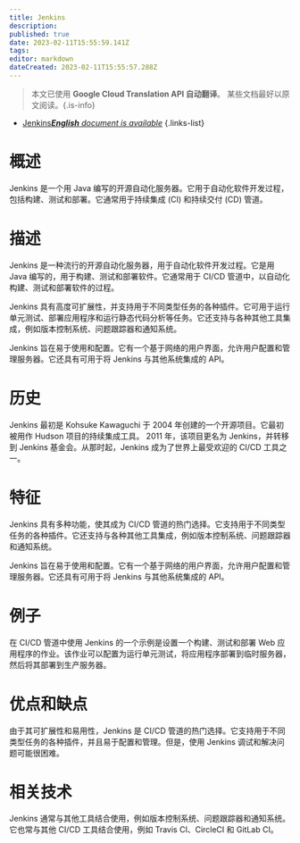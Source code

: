 ```yaml
---
title: Jenkins
description: 
published: true
date: 2023-02-11T15:55:59.141Z
tags: 
editor: markdown
dateCreated: 2023-02-11T15:55:57.288Z
---
```


> 本文已使用 **Google Cloud Translation API 自动翻译**。
某些文档最好以原文阅读。{.is-info}



- [Jenkins***English** document is available*](/en/Knowledge-base/Dictionary/jenkins)
{.links-list}


# 概述
Jenkins 是一个用 Java 编写的开源自动化服务器。它用于自动化软件开发过程，包括构建、测试和部署。它通常用于持续集成 (CI) 和持续交付 (CD) 管道。

# 描述
Jenkins 是一种流行的开源自动化服务器，用于自动化软件开发过程。它是用 Java 编写的，用于构建、测试和部署软件。它通常用于 CI/CD 管道中，以自动化构建、测试和部署软件的过程。

Jenkins 具有高度可扩展性，并支持用于不同类型任务的各种插件。它可用于运行单元测试、部署应用程序和运行静态代码分析等任务。它还支持与各种其他工具集成，例如版本控制系统、问题跟踪器和通知系统。

Jenkins 旨在易于使用和配置。它有一个基于网络的用户界面，允许用户配置和管理服务器。它还具有可用于将 Jenkins 与其他系统集成的 API。

# 历史
Jenkins 最初是 Kohsuke Kawaguchi 于 2004 年创建的一个开源项目。它最初被用作 Hudson 项目的持续集成工具。 2011 年，该项目更名为 Jenkins，并转移到 Jenkins 基金会。从那时起，Jenkins 成为了世界上最受欢迎的 CI/CD 工具之一。

# 特征
Jenkins 具有多种功能，使其成为 CI/CD 管道的热门选择。它支持用于不同类型任务的各种插件。它还支持与各种其他工具集成，例如版本控制系统、问题跟踪器和通知系统。

Jenkins 旨在易于使用和配置。它有一个基于网络的用户界面，允许用户配置和管理服务器。它还具有可用于将 Jenkins 与其他系统集成的 API。

# 例子
在 CI/CD 管道中使用 Jenkins 的一个示例是设置一个构建、测试和部署 Web 应用程序的作业。该作业可以配置为运行单元测试，将应用程序部署到临时服务器，然后将其部署到生产服务器。

# 优点和缺点
由于其可扩展性和易用性，Jenkins 是 CI/CD 管道的热门选择。它支持用于不同类型任务的各种插件，并且易于配置和管理。但是，使用 Jenkins 调试和解决问题可能很困难。

# 相关技术
Jenkins 通常与其他工具结合使用，例如版本控制系统、问题跟踪器和通知系统。它也常与其他 CI/CD 工具结合使用，例如 Travis CI、CircleCI 和 GitLab CI。